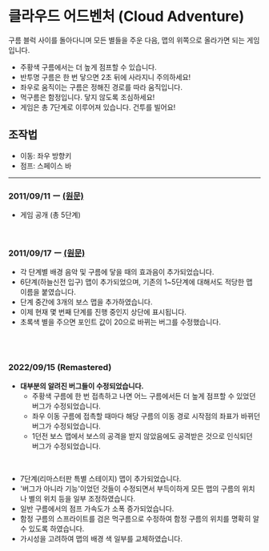 # 클라우드 어드벤처 (Cloud Adventure)

구름 블럭 사이를 돌아다니며 모든 별들을 주운 다음, 맵의 위쪽으로 올라가면 되는 게임입니다.<br>
- 주황색 구름에서는 더 높게 점프할 수 있습니다.<br>
- 반투명 구름은 한 번 닿으면 2초 뒤에 사라지니 주의하세요!<br>
- 좌우로 움직이는 구름은 정해진 경로를 따라 움직입니다.<br>
- 먹구름은 함정입니다. 닿지 않도록 조심하세요!<br>
- 게임은 총 7단계로 이루어져 있습니다. 건투를 빌어요!<br>


## 조작법
- 이동: 좌우 방향키
- 점프: 스페이스 바

---

### 2011/09/11 ー [(원문)](https://cafe.naver.com/sangbinkids/1102)
* 게임 공개 (총 5단계)

</br>

### 2011/09/17 ー [(원문)](https://cafe.naver.com/sangbinkids/1103)
* 각 단계별 배경 음악 및 구름에 닿을 때의 효과음이 추가되었습니다.
* 6단계(하늘신전 입구) 맵이 추가되었으며, 기존의 1~5단계에 대해서도 적당한 맵 이름을 붙였습니다.
* 단계 중간에 3개의 보스 맵을 추가하였습니다.
* 이제 현재 몇 번째 단계를 진행 중인지 상단에 표시됩니다.
* 초록색 별을 주으면 포인트 값이 20으로 바뀌는 버그를 수정했습니다.

</br>
</br>

### 2022/09/15 (Remastered)
* **대부분의 알려진 버그들이 수정되었습니다.**
    - 주황색 구름에 한 번 접촉하고 나면 어느 구름에서든 더 높게 점프할 수 있었던 버그가 수정되었습니다.
    - 좌우 이동 구름에 접촉할 때마다 해당 구름의 이동 경로 시작점의 좌표가 바뀌던 버그가 수정되었습니다.
    - 1던전 보스 맵에서 보스의 공격을 받지 않았음에도 공격받은 것으로 인식되던 버그가 수정되었습니다.
</br>

* 7단계(리마스터판 특별 스테이지) 맵이 추가되었습니다.
* '버그가 아니라 기능'이었던 것들이 수정되면서 부득이하게 모든 맵의 구름의 위치나 별의 위치 등을 일부 조정하였습니다.
* 일반 구름에서의 점프 가속도가 소폭 증가되었습니다.
* 함정 구름의 스프라이트를 검은 먹구름으로 수정하여 함정 구름의 위치를 명확히 알 수 있도록 하였습니다.
* 가시성을 고려하여 맵의 배경 색 일부를 교체하였습니다.
